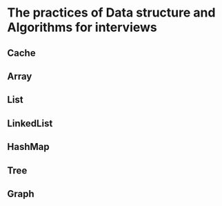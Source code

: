 # The practices of Data structure and Algorithms for interviews 
## Cache
## Array
## List
## LinkedList
## HashMap
## Tree
## Graph
